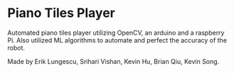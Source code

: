 # Piano Tiles Player

Automated piano tiles player utilizing OpenCV, an arduino and a raspberry Pi. Also utilized ML algorithms to automate and perfect the accuracy of the robot.

Made by Erik Lungescu, Srihari Vishan, Kevin Hu, Brian Qiu, Kevin Song.

